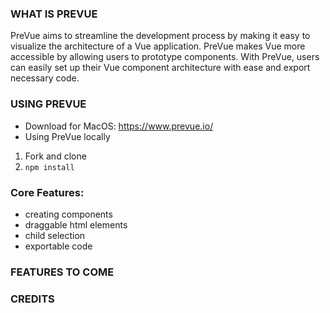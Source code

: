 
### WHAT IS PREVUE
PreVue aims to streamline the development process by making it easy to visualize the architecture of a Vue application. PreVue makes Vue more accessible by allowing users to prototype components. With PreVue, users can easily set up their Vue component architecture with ease and export necessary code.

### USING PREVUE
* Download for MacOS: https://www.prevue.io/
* Using PreVue locally
1. Fork and clone
2. `npm install`

### Core Features:
  - creating components
  - draggable html elements
  - child selection
  - exportable code
  
### FEATURES TO COME

### CREDITS
